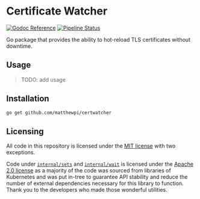 # Certificate Watcher

[![Godoc Reference][pkg.go.dev_img]][pkg.go.dev]
[![Pipeline Status][pipeline_img  ]][pipeline  ]

Go package that provides the ability to hot-reload TLS certificates without downtime.

[pkg.go.dev]:     https://pkg.go.dev/github.com/matthewpi/certwatcher
[pkg.go.dev_img]: https://img.shields.io/badge/%E2%80%8B-reference-007d9c?logo=go&logoColor=white&style=flat-square

[pipeline]:     https://github.com/matthewpi/certwatcher/actions/workflows/test.yml
[pipeline_img]: https://img.shields.io/github/actions/workflow/status/matthewpi/certwatcher/ci.yaml?style=flat-square&label=tests

## Usage

> TODO: add usage

## Installation

```bash
go get github.com/matthewpi/certwatcher
```

## Licensing

All code in this repository is licensed under the [MIT license](./LICENSE) with two exceptions.

Code under [`internal/sets`](./internal/sets/LICENSE) and [`internal/wait`](./internal/wait/LICENSE)
is licensed under the [Apache 2.0 license](./internal/sets/LICENSE) as a majority of the code was
sourced from libraries of Kubernetes and was put in-tree to guarantee API stability and reduce the
number of external dependencies necessary for this library to function. Thank you to the developers
who made those wonderful utilities.

